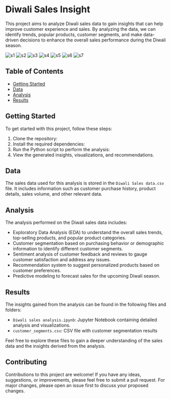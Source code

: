 # Diwali Sales Insight

This project aims to analyze Diwali sales data to gain insights that can help improve customer experience and sales. By analyzing the data, we can identify trends, popular products, customer segments, and make data-driven decisions to enhance the overall sales performance during the Diwali season.

![s1](https://github.com/MuskanSalmani/Diwali_sales_Analysis/assets/96484516/6b7eeb8f-13e9-40f9-8ac1-19915ec2cd3f)
![s2](https://github.com/MuskanSalmani/Diwali_sales_Analysis/assets/96484516/a98f455a-e75f-471f-93ab-666d87e6be04)
![s3](https://github.com/MuskanSalmani/Diwali_sales_Analysis/assets/96484516/1125ba78-b6eb-4afc-b9f5-6125bb06ced4)
![s4](https://github.com/MuskanSalmani/Diwali_sales_Analysis/assets/96484516/ed4dc8e6-a55a-4f57-8222-81b035256aa7)
![s5](https://github.com/MuskanSalmani/Diwali_sales_Analysis/assets/96484516/c1314f65-8578-44eb-9594-f65435687845)
![s6](https://github.com/MuskanSalmani/Diwali_sales_Analysis/assets/96484516/cb0038a0-70a0-4cd6-8118-4bcfade55944)
![s7](https://github.com/MuskanSalmani/Diwali_sales_Analysis/assets/96484516/26c93406-9090-4e87-bc18-4776ddb5c632)


## Table of Contents

- [Getting Started](#getting-started)
- [Data](#data)
- [Analysis](#analysis)
- [Results](#results)


## Getting Started

To get started with this project, follow these steps:

1. Clone the repository: 
2. Install the required dependencies:
3. Run the Python script to perform the analysis:
4. View the generated insights, visualizations, and recommendations.

## Data

The sales data used for this analysis is stored in the `Diwali Sales data.csv` file. It includes information such as customer purchase history, product details, sales volume, and other relevant data.

## Analysis

The analysis performed on the Diwali sales data includes:

- Exploratory Data Analysis (EDA) to understand the overall sales trends, top-selling products, and popular product categories.
- Customer segmentation based on purchasing behavior or demographic information to identify different customer segments.
- Sentiment analysis of customer feedback and reviews to gauge customer satisfaction and address any issues.
- Recommendation system to suggest personalized products based on customer preferences.
- Predictive modeling to forecast sales for the upcoming Diwali season.





## Results

The insights gained from the analysis can be found in the following files and folders:

- `Diwali sales analysis.ipynb`: Jupyter Notebook containing detailed analysis and visualizations.
- `customer_segments.csv`: CSV file with customer segmentation results

Feel free to explore these files to gain a deeper understanding of the sales data and the insights derived from the analysis.

## Contributing

Contributions to this project are welcome! If you have any ideas, suggestions, or improvements, please feel free to submit a pull request. For major changes, please open an issue first to discuss your proposed changes.





